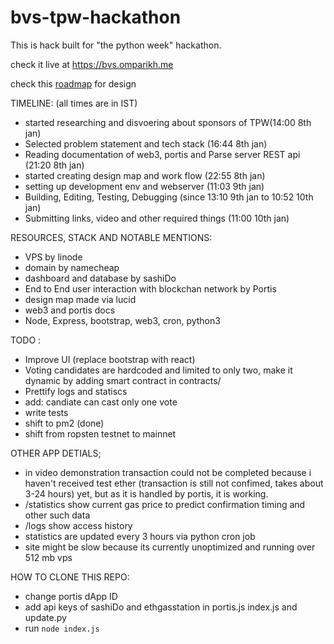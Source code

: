 # bvs-tpw-hackathon

This is hack built for "the python week" hackathon.

check it live at https://bvs.omparikh.me

check this [roadmap](https://github.com/hack3r-0m/bvs-tpw-hackathon/blob/main/roadmap.pdf) for design

TIMELINE: (all times are in IST)

- started researching and disvoering about sponsors of TPW(14:00 8th jan)
- Selected problem statement and tech stack (16:44 8th jan)
- Reading documentation of web3, portis and Parse server REST api (21:20 8th jan)
- started creating design map and work flow (22:55 8th jan)
- setting up development env and webserver (11:03 9th jan)
- Building, Editing, Testing, Debugging (since 13:10 9th jan to 10:52 10th jan)
- Submitting links, video and other required things (11:00 10th jan)

RESOURCES, STACK AND NOTABLE MENTIONS:

- VPS by linode
- domain by namecheap
- dashboard and database by sashiDo
- End to End user interaction with blockchan network by Portis
- design map made via lucid
- web3 and portis docs
- Node, Express, bootstrap, web3, cron, python3

TODO :

- Improve UI (replace bootstrap with react)
- Voting candidates are hardcoded and limited to only two, make it dynamic by adding smart contract in contracts/
- Prettify logs and statiscs
- add: candiate can cast only one vote
- write tests
- shift to pm2 (done)
- shift from ropsten testnet to mainnet

OTHER APP DETIALS;

- in video demonstration transaction could not be completed because i haven't received test ether (transaction is still not confimed, takes about 3-24 hours) yet, but as it is handled by portis, it is working.
- /statistics show current gas price to predict confirmation timing and other such data
- /logs show access history
- statistics are updated every 3 hours via python cron job
- site might be slow because its currently unoptimized and running over 512 mb vps

HOW TO CLONE THIS REPO:

- change portis dApp ID
- add api keys of sashiDo and ethgasstation in portis.js index.js and update.py
- run `node index.js`
